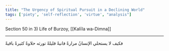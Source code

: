 ```yaml
---
title: "The Urgency of Spiritual Pursuit in a Declining World"
tags: ['piety', 'self-reflection', 'virtue', "analysis"]
---
```


 Section 50 in 3) Life of Burzoy, [[Kalīla wa-Dimna]]

---
فكيف لا يستحلي الإنسانُ مرارةً فانيةً قليلةً تورثه حلاوةً كثيرةً باقيةً
